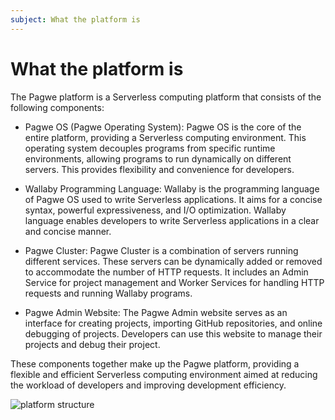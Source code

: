 ```yaml
---
subject: What the platform is
---
```

# What the platform is

The Pagwe platform is a Serverless computing platform that consists of the following components:

- Pagwe OS (Pagwe Operating System): Pagwe OS is the core of the entire platform, providing a Serverless computing environment. This operating system decouples programs from specific runtime environments, allowing programs to run dynamically on different servers. This provides flexibility and convenience for developers.

- Wallaby Programming Language: Wallaby is the programming language of Pagwe OS used to write Serverless applications. It aims for a concise syntax, powerful expressiveness, and I/O optimization. Wallaby language enables developers to write Serverless applications in a clear and concise manner.

- Pagwe Cluster: Pagwe Cluster is a combination of servers running different services. These servers can be dynamically added or removed to accommodate the number of HTTP requests. It includes an Admin Service for project management and Worker Services for handling HTTP requests and running Wallaby programs.

- Pagwe Admin Website: The Pagwe Admin website serves as an interface for creating projects, importing GitHub repositories, and online debugging of projects. Developers can use this website to manage their projects and debug their project.


These components together make up the Pagwe platform, providing a flexible and efficient Serverless computing environment aimed at reducing the workload of developers and improving development efficiency.



![platform structure](/cookbook/public/images/platform_diagram.png)
